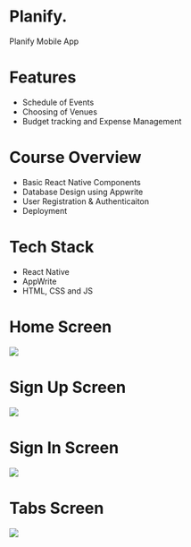# Planify.
Planify Mobile App

# Features
* Schedule of Events 
* Choosing of Venues
* Budget tracking and Expense Management 


# Course Overview
* Basic React Native Components
* Database Design using Appwrite
* User Registration & Authenticaiton
* Deployment

# Tech Stack
* React Native
* AppWrite
* HTML, CSS and JS

# Home Screen
<img src="assets/Screenshot/S1.png">  

# Sign Up Screen
<img src="assets/Screenshot/S2.png">  

# Sign In Screen
<img src="assets/Screenshot/S3.png">  

# Tabs Screen
<img src="assets/Screenshot/S4.png">  